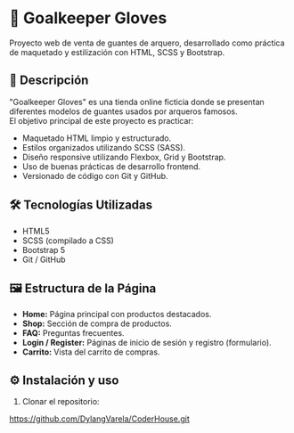 # 🧤 Goalkeeper Gloves

Proyecto web de venta de guantes de arquero, desarrollado como práctica de maquetado y estilización con HTML, SCSS y Bootstrap.

## 📌 Descripción

"Goalkeeper Gloves" es una tienda online ficticia donde se presentan diferentes modelos de guantes usados por arqueros famosos.  
El objetivo principal de este proyecto es practicar:

- Maquetado HTML limpio y estructurado.
- Estilos organizados utilizando SCSS (SASS).
- Diseño responsive utilizando Flexbox, Grid y Bootstrap.
- Uso de buenas prácticas de desarrollo frontend.
- Versionado de código con Git y GitHub.

## 🛠️ Tecnologías Utilizadas

- HTML5
- SCSS (compilado a CSS)
- Bootstrap 5
- Git / GitHub

## 🖼️ Estructura de la Página

- **Home:** Página principal con productos destacados.
- **Shop:** Sección de compra de productos.
- **FAQ:** Preguntas frecuentes.
- **Login / Register:** Páginas de inicio de sesión y registro (formulario).
- **Carrito:** Vista del carrito de compras.

## ⚙️ Instalación y uso

1. Clonar el repositorio:

https://github.com/DylangVarela/CoderHouse.git
